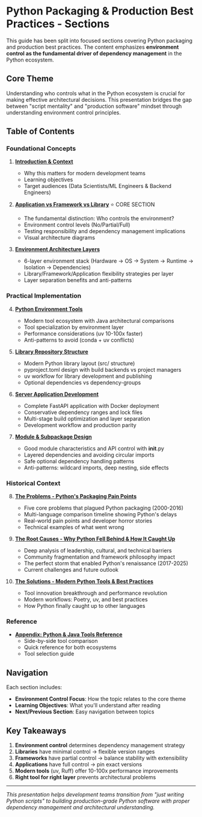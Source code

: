 # Python Packaging & Production Best Practices - Sections

This guide has been split into focused sections covering Python packaging and production best practices. The content emphasizes **environment control as the fundamental driver of dependency management** in the Python ecosystem.

## Core Theme

Understanding who controls what in the Python ecosystem is crucial for making effective architectural decisions. This presentation bridges the gap between "script mentality" and "production software" mindset through understanding environment control principles.

## Table of Contents

### Foundational Concepts

1. **[Introduction & Context](01-introduction-context.md)**
   - Why this matters for modern development teams
   - Learning objectives
   - Target audiences (Data Scientists/ML Engineers & Backend Engineers)

2. **[Application vs Framework vs Library](02-application-framework-library.md)** ⭐ CORE SECTION
   - The fundamental distinction: Who controls the environment?
   - Environment control levels (No/Partial/Full)
   - Testing responsibility and dependency management implications
   - Visual architecture diagrams

3. **[Environment Architecture Layers](03-environment-architecture-layers.md)**
   - 6-layer environment stack (Hardware → OS → System → Runtime → Isolation → Dependencies)
   - Library/Framework/Application flexibility strategies per layer
   - Layer separation benefits and anti-patterns

### Practical Implementation

4. **[Python Environment Tools](04-python-environment-tools.md)**
   - Modern tool ecosystem with Java architectural comparisons
   - Tool specialization by environment layer
   - Performance considerations (uv 10-100x faster)
   - Anti-patterns to avoid (conda + uv conflicts)

5. **[Library Repository Structure](05-library-repository-structure.md)**
   - Modern Python library layout (src/ structure)
   - pyproject.toml design with build backends vs project managers
   - uv workflow for library development and publishing
   - Optional dependencies vs dependency-groups

6. **[Server Application Development](06-application-example-docker-uv.md)**
   - Complete FastAPI application with Docker deployment
   - Conservative dependency ranges and lock files
   - Multi-stage build optimization and layer separation
   - Development workflow and production parity

7. **[Module & Subpackage Design](07-module-subpackage-design.md)**
   - Good module characteristics and API control with __init__.py
   - Layered dependencies and avoiding circular imports
   - Safe optional dependency handling patterns
   - Anti-patterns: wildcard imports, deep nesting, side effects

### Historical Context

8. **[The Problems - Python's Packaging Pain Points](08-the-problems-python-packaging-pain-points.md)**
   - Five core problems that plagued Python packaging (2000-2016)
   - Multi-language comparison timeline showing Python's delays
   - Real-world pain points and developer horror stories
   - Technical examples of what went wrong

9. **[The Root Causes - Why Python Fell Behind & How It Caught Up](09-the-root-causes-why-python-fell-behind.md)**
   - Deep analysis of leadership, cultural, and technical barriers
   - Community fragmentation and framework philosophy impact
   - The perfect storm that enabled Python's renaissance (2017-2025)
   - Current challenges and future outlook

10. **[The Solutions - Modern Python Tools & Best Practices](10-the-solutions-modern-python-tools.md)**
    - Tool innovation breakthrough and performance revolution
    - Modern workflows: Poetry, uv, and best practices
    - How Python finally caught up to other languages

### Reference

- **[Appendix: Python & Java Tools Reference](appendix-tools-reference.md)**
   - Side-by-side tool comparison
   - Quick reference for both ecosystems
   - Tool selection guide

## Navigation

Each section includes:
- **Environment Control Focus**: How the topic relates to the core theme
- **Learning Objectives**: What you'll understand after reading
- **Next/Previous Section**: Easy navigation between topics

## Key Takeaways

1. **Environment control** determines dependency management strategy
2. **Libraries** have minimal control → flexible version ranges
3. **Frameworks** have partial control → balance stability with extensibility
4. **Applications** have full control → pin exact versions
5. **Modern tools** (uv, Ruff) offer 10-100x performance improvements
6. **Right tool for right layer** prevents architectural problems

---

*This presentation helps development teams transition from "just writing Python scripts" to building production-grade Python software with proper dependency management and architectural understanding.*